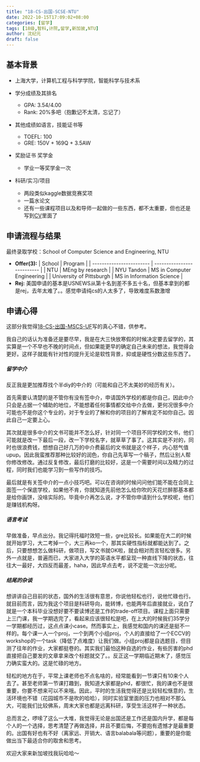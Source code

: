 ```yaml
---
title: "18-CS-出国-SCSE-NTU"
date: 2022-10-15T17:09:02+08:00
categories: [留学]
tags: [18级,智科,计院,留学,新加披,NTU]
author: 沈纪元
draft: false
---
```



## 基本背景 

- 上海大学，计算机工程与科学学院，智能科学与技术系

- 学分成绩及其排名
  - GPA: 3.54/4.00
  - Rank: 20%多吧（抱歉记不太清，忘记了）

- 其他成绩如语言，技能证书等
  - TOEFL: 100
  - GRE: 150V + 169Q + 3.5AW

- 奖励证书 奖学金
  - 学业一等奖学金一次

- 科研/实习/项目
  - 两段类似kaggle数据竞赛奖项
  - 一篇水论文
  - 还有一些课程项目以及和导师一起做的一些东西，都不太重要，但也还是写到[CV](https://shenjiyuan123.github.io)里面了

## 申请流程与结果

最终录取学校：School of Computer Science and Engineering, NTU


- **Offer(3):** 
  | School                   | Program                    |
  | ------------------------ | -------------------------- |
  | NTU                      | MEng by research           |
  | NYU Tandon               | MS in Computer Engineering |
  | University of Pittsburgh | MS in Information Science  |
- **Rej:** 
  美国申请的基本是USNEWS从第十名到差不多五十名，但基本拿到的都是rej，去年太难了。。感觉申请纯cs的人太多了，导致难度系数激增
  
## 申请心得

这部分我觉得[18-CS-出国-MSCS-UF](https://shuosc.github.io/fly/posts/18-anonymous-cs-mscs-uf/)写的真心不错，供参考。

我自己的话认为准备还是要尽早，我是在大三快放寒假的时候决定要去留学的，其实算是一个不早也不晚的时间点，但如果能更早的确定自己未来的想法，我觉得会更好。这样子就能有针对性的提升无论是软性背景，抑或是硬性分数这些东西了。

##### 留学中介

反正我是更加推荐找个半diy的中介的（可能和自己不太美妙的经历有关）。

首先需要认清楚的是不管你有没有签中介，申请国外学校的都是你自己，因此中介只会是占据一个辅助的地位，不能想着任何事情都交给中介去做，更何况很多中介可能也不是你这个专业的，对于专业的了解和你的项目的了解肯定不如你自己。因此自己一定要上心。

其次就是很多中介的文书可能并不怎么好，针对同一个项目不同学校的文书，他们可能就是改一下最后一段，改一下学校名字，就草草了事了。这其实是不对的，同时也很浪费钱，想想自己好几万的中介费最后的文书就是这个样子，内心怒气值upup。因此我蛮推荐那种比较好的润色，你自己先草写一个稿子，然后让别人帮你修改修改。通过反复修改，最后打磨的比较好，这是一个需要时间以及精力的过程，同时我们也能学习到一些写作的技巧。

最后就是有关签中介的一点小技巧吧。可以在咨询的时候问问他们能不能在合同上面签一个保底学校，如果他不肯，你就知道先前他怎么给你吹的天花烂醉那基本都是给你画饼，没啥实际的。毕竟中介再怎么说，才不管你申请到什么学校呢，他们是赚钱机构呀。

##### 语言考试

早做准备，早点出分。我记得托福时效短一些，gre比较长。如果能在大二的时候就开始学习，大二考掉一个，大三再ko一个，那其实硬性指标就都能达到了。之后，只要想想怎么做科研，做项目，写文书就OK啦，就会相对而言轻松很多。另外一点就是，普遍而已，大家进入大学的英语水平都呈现一种直线下降的状态，往往大一最好，大四反而最差，haha，因此早点去考，说不定能一次出分呢。

##### 结尾的杂谈
想讲讲自己目前的状态，国外的生活很有意思，你说他轻松也行，说他忙碌也行。就目前而言，因为我这个项目是科研导向，能转博，也能两年后直接就业，说白了就是一个本科毕业没想好要不要读博还是工作的trade-off项目。课程上面只需要上三门课，我一学期选完了，看起来应该很轻松是吧，在上大的时候我们35学分一学期都经历过，这点点课小case。然而事实上，我感觉和国内的课还是挺不一样的。每个课一人一个proj，一个到两个小组proj，个人的直接给了一个ECCV的workshop的一个task（降低了点难度）让我们做。小组proj都是自选题目，但目测了往年的作业，大家都挺卷的。其实我们最怕这种自选的作业，有些厉害的phd直接把自己要发的文章拿来改个标题就交了。。反正这一学期临近期末了，感觉压力确实蛮大的。这是忙碌的地方。

轻松的地方在于，平常上课老师也不点名啥的，经常能看到一节课只有10来个人去了。甚至老师第一节课打趣到，我知道大家都是phd，都很忙，我的课也不是很重要，你要不想来可以不来哦。因此，平时的生活我觉得还是比较轻松惬意的，生活环境也不错（花园城市不是吹的哈哈），同时实验室里面的压力也相对不那么大，可能我们比较佛系，周末大家也都是远离科研，享受生活这样子一种状态。

总而言之，啰嗦了这么一大堆，我觉得无论是出国还是工作还是国内升学，都是每个人的一个选择，思考清楚了再做选择，并且不要后悔，不要抱有遗憾才是最重要的。出国有好也有不好（离家远、开销大、语言balabala等问题），重要的是你能做出当下最适合你的取舍和思考。

欢迎大家来新加坡找我玩哈哈～

